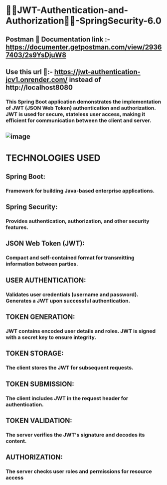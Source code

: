 # 🔐🔐JWT-Authentication-and-Authorization🪪🪪-SpringSecurity-6.0
## Postman 🚀 Documentation link :- https://documenter.getpostman.com/view/29367403/2s9YsDjuW8

## Use this url 🛜:- https://jwt-authentication-jcv1.onrender.com/ instead of http://localhost8080

### This Spring Boot application demonstrates the implementation of JWT (JSON Web Token) authentication and authorization. JWT is used for secure, stateless user access, making it efficient for communication between the client and server.
## ![image](https://github.com/Sarthakverse/JWT-Authentication-and-Authorization-SpringSecurity-6.0/assets/117356021/7797386b-0d2a-4775-92e4-0ca9a5e23df9)


# TECHNOLOGIES USED

## Spring Boot:
### Framework for building Java-based enterprise applications.

## Spring Security:
### Provides authentication, authorization, and other security features.

## JSON Web Token (JWT):
### Compact and self-contained format for transmitting information between parties.

## USER AUTHENTICATION:
### Validates user credentials (username and password). Generates a JWT upon successful authentication.

## TOKEN GENERATION:
### JWT contains encoded user details and roles. JWT is signed with a secret key to ensure integrity.

## TOKEN STORAGE:
### The client stores the JWT for subsequent requests.

## TOKEN SUBMISSION:
### The client includes JWT in the request header for authentication.

## TOKEN VALIDATION:
### The server verifies the JWT's signature and decodes its content.

## AUTHORIZATION:
### The server checks user roles and permissions for resource access

